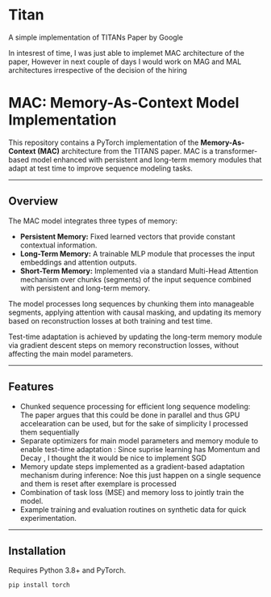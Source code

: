 # Titan
A simple implementation of TITANs Paper by Google

In intesrest of time, I was just able to implemet MAC architecture of the paper, However in next couple of days I would work on MAG and MAL architectures irrespective of the decision of the hiring

# MAC: Memory-As-Context Model Implementation

This repository contains a PyTorch implementation of the **Memory-As-Context (MAC)** architecture from the TITANS paper. MAC is a transformer-based model enhanced with persistent and long-term memory modules that adapt at test time to improve sequence modeling tasks.

---

## Overview

The MAC model integrates three types of memory:

- **Persistent Memory:** Fixed learned vectors that provide constant contextual information.
- **Long-Term Memory:** A trainable MLP module that processes the input embeddings and attention outputs.
- **Short-Term Memory:** Implemented via a standard Multi-Head Attention mechanism over chunks (segments) of the input sequence combined with persistent and long-term memory.

The model processes long sequences by chunking them into manageable segments, applying attention with causal masking, and updating its memory based on reconstruction losses at both training and test time.

Test-time adaptation is achieved by updating the long-term memory module via gradient descent steps on memory reconstruction losses, without affecting the main model parameters.

---

## Features

- Chunked sequence processing for efficient long sequence modeling: The paper argues that this could be done in parallel and thus GPU accelearation can be used, but for the sake of simplicity I processed them sequentially
- Separate optimizers for main model parameters and memory module to enable test-time adaptation : Since suprise learning has Momentum and Decay , I thought the it would be nice to implement SGD
- Memory update steps implemented as a gradient-based adaptation mechanism during inference: Noe this just happen on a single sequence and them is reset after exemplare is processed
- Combination of task loss (MSE) and memory loss to jointly train the model.
- Example training and evaluation routines on synthetic data for quick experimentation.

---

## Installation

Requires Python 3.8+ and PyTorch.

```bash
pip install torch
